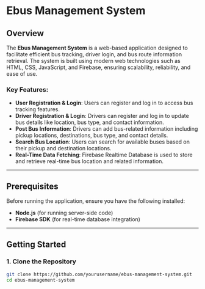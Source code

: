 # Ebus Management System

## Overview

The **Ebus Management System** is a web-based application designed to facilitate efficient bus tracking, driver login, and bus route information retrieval. The system is built using modern web technologies such as HTML, CSS, JavaScript, and Firebase, ensuring scalability, reliability, and ease of use.

### Key Features:
- **User Registration & Login**: Users can register and log in to access bus tracking features.
- **Driver Registration & Login**: Drivers can register and log in to update bus details like location, bus type, and contact information.
- **Post Bus Information**: Drivers can add bus-related information including pickup locations, destinations, bus type, and contact details.
- **Search Bus Location**: Users can search for available buses based on their pickup and destination locations.
- **Real-Time Data Fetching**: Firebase Realtime Database is used to store and retrieve real-time bus location and related information.

---

## Prerequisites

Before running the application, ensure you have the following installed:
- **Node.js** (for running server-side code)
- **Firebase SDK** (for real-time database integration)

---

## Getting Started

### 1. Clone the Repository
```bash
git clone https://github.com/yourusername/ebus-management-system.git
cd ebus-management-system
